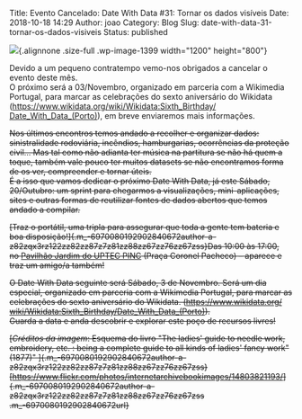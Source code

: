 Title: Evento Cancelado: Date With Data #31: Tornar os dados visíveis
Date: 2018-10-18 14:29
Author: joao
Category: Blog
Slug: date-with-data-31-tornar-os-dados-visiveis
Status: published

![](http://www.transparenciahackday.org/wp-content/uploads/2018/09/datewithdata_31.jpg){.alignnone .size-full .wp-image-1399 width="1200" height="800"}

Devido a um pequeno contratempo vemo-nos obrigados a cancelar o evento deste mês.  
O próximo será a 03/Novembro, organizado em parceria com a Wikimedia Portugal, para marcar as celebrações do sexto aniversário do Wikidata ([https://www.wikidata.org/<wbr></wbr>wiki/Wikidata:Sixth\_Birthday/<wbr></wbr>Date\_With\_Data\_(Porto)](https://www.wikidata.org/wiki/Wikidata:Sixth_Birthday/Date_With_Data_(Porto))), em breve enviaremos mais informações.

<strike><del>Nos últimos encontros temos andado a recolher e organizar dados: sinistralidade rodoviária, incêndios, hamburgarias, ocorrências da proteção civil... Mas tal como não adianta ter música na partitura se não há quem a toque, também vale pouco ter muitos datasets se não encontramos forma de os ver, compreender e tornar úteis.  
É a isso que vamos dedicar o próximo Date With Data, já este Sábado, 20/Outubro: um sprint para chegarmos a visualizações, mini-aplicações, sites e outras formas de reutilizar fontes de dados abertos que temos andado a compilar.

[Traz o portátil, uma tripla para assegurar que toda a gente tem bateria e boa disposição!]{.m_-6970080192902840672author-a-z82zqx3rz122zz82zz87z7z81zz88zz67zz76zz67zss}Das 10:00 às 17:00, no [Pavilhão Jardim do UPTEC PINC](http://www.openstreetmap.org/?mlat=41.15137&mlon=-8.61555#map=19/41.15138/-8.61555) (Praça Coronel Pacheco) – aparece e traz um amigo/a também!

O Date With Data seguinte será Sábado, 3 de Novembro. Será um dia especial, organizado em parceria com a Wikimedia Portugal, para marcar as celebrações do sexto aniversário do Wikidata. ([https://www.wikidata.org/<wbr></wbr>wiki/Wikidata:Sixth\_Birthday/<wbr></wbr>Date\_With\_Data\_(Porto)](https://www.wikidata.org/wiki/Wikidata:Sixth_Birthday/Date_With_Data_(Porto))).  
Guarda a data e anda descobrir e explorar este poço de recursos livres!

[*Créditos da imagem*: Esquema do livro "The ladies' guide to needle work, embroidery, etc. : being a complete guide to all kinds of ladies' fancy work" (1877)" ]{.m_-6970080192902840672author-a-z82zqx3rz122zz82zz87z7z81zz88zz67zz76zz67zss}[[https://www.flickr.com/photos/<wbr></wbr>internetarchivebookimages/<wbr></wbr>14803821193/](https://www.flickr.com/photos/internetarchivebookimages/14803821193/)]{.m_-6970080192902840672author-a-z82zqx3rz122zz82zz87z7z81zz88zz67zz76zz67zss .m_-6970080192902840672url}

</del></strike>
